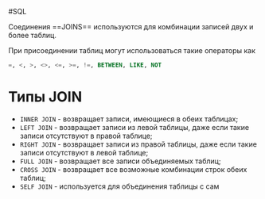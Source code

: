 #SQL

Соединения ==JOINS== используются для комбинации записей двух и более таблиц.

При присоединении таблиц могут использоваться такие операторы как 
```SQL
=, <, >, <>, <=, >=, !=, BETWEEN, LIKE, NOT
```

# Типы JOIN
 - `INNER JOIN` - возвращает записи, имеющиеся в обеих таблицах;
 - `LEFT JOIN` - возвращает записи из левой таблицы, даже если такие записи отсутствуют в правой таблице;
 - `RIGHT JOIN` - возвращает записи из правой таблицы, даже если такие записи отсутствуют в левой таблице;
 - `FULL JOIN` - возвращает все записи объединяемых таблиц;
 - `CROSS JOIN` - возвращает все возможные комбинации строк обеих таблиц;
 - `SELF JOIN` - используется для объединения таблицы с сам
